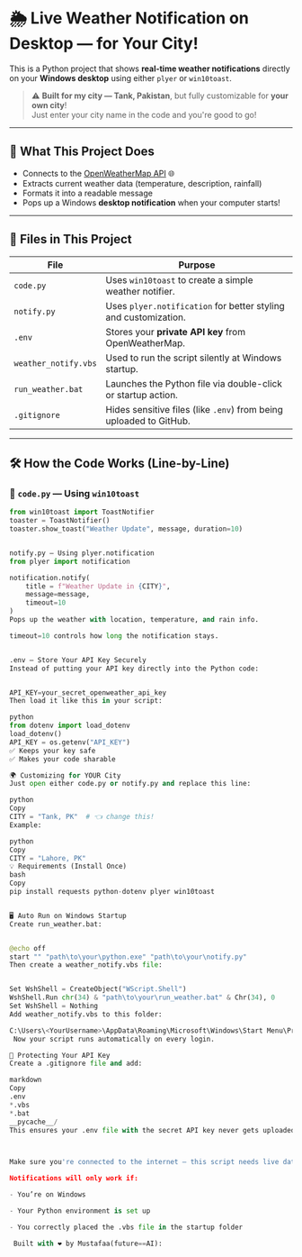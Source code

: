 # 🌦️ Live Weather Notification on Desktop — for Your City!

This is a Python project that shows **real-time weather notifications** directly on your **Windows desktop** using either `plyer` or `win10toast`.

> ⚠️ **Built for my city — Tank, Pakistan**, but fully customizable for **your own city**!  
> Just enter your city name in the code and you're good to go!

---

## 🧠 What This Project Does

- Connects to the [OpenWeatherMap API](https://openweathermap.org/api) 🌐
- Extracts current weather data (temperature, description, rainfall)
- Formats it into a readable message
- Pops up a Windows **desktop notification** when your computer starts!

---

## 📁 Files in This Project

| File        | Purpose                                                                 |
|-------------|-------------------------------------------------------------------------|
| `code.py`   | Uses `win10toast` to create a simple weather notifier.                 |
| `notify.py` | Uses `plyer.notification` for better styling and customization.        |
| `.env`      | Stores your **private API key** from OpenWeatherMap.                   |
| `weather_notify.vbs` | Used to run the script silently at Windows startup.         |
| `run_weather.bat`    | Launches the Python file via double-click or startup action. |
| `.gitignore` | Hides sensitive files (like `.env`) from being uploaded to GitHub.   |

---

## 🛠 How the Code Works (Line-by-Line)

### 🔹 `code.py` — Using `win10toast`
```python
from win10toast import ToastNotifier
toaster = ToastNotifier()
toaster.show_toast("Weather Update", message, duration=10)


notify.py — Using plyer.notification
from plyer import notification

notification.notify(
    title = f"Weather Update in {CITY}",
    message=message,
    timeout=10
)
Pops up the weather with location, temperature, and rain info.

timeout=10 controls how long the notification stays.


.env — Store Your API Key Securely
Instead of putting your API key directly into the Python code:


API_KEY=your_secret_openweather_api_key
Then load it like this in your script:

python
from dotenv import load_dotenv
load_dotenv()
API_KEY = os.getenv("API_KEY")
✅ Keeps your key safe
✅ Makes your code sharable

🌍 Customizing for YOUR City
Just open either code.py or notify.py and replace this line:

python
Copy
CITY = "Tank, PK"  # 👈 change this!
Example:

python
Copy
CITY = "Lahore, PK"
💡 Requirements (Install Once)
bash
Copy
pip install requests python-dotenv plyer win10toast


🖥️ Auto Run on Windows Startup
Create run_weather.bat:


@echo off
start "" "path\to\your\python.exe" "path\to\your\notify.py"
Then create a weather_notify.vbs file:


Set WshShell = CreateObject("WScript.Shell")
WshShell.Run chr(34) & "path\to\your\run_weather.bat" & Chr(34), 0
Set WshShell = Nothing
Add weather_notify.vbs to this folder:

C:\Users\<YourUsername>\AppData\Roaming\Microsoft\Windows\Start Menu\Programs\Startup
 Now your script runs automatically on every login.

🔐 Protecting Your API Key
Create a .gitignore file and add:

markdown
Copy
.env
*.vbs
*.bat
__pycache__/
This ensures your .env file with the secret API key never gets uploaded to GitHub.



Make sure you're connected to the internet — this script needs live data!

Notifications will only work if:

- You’re on Windows

- Your Python environment is set up

- You correctly placed the .vbs file in the startup folder

 Built with ❤️ by Mustafaa(future==AI):

